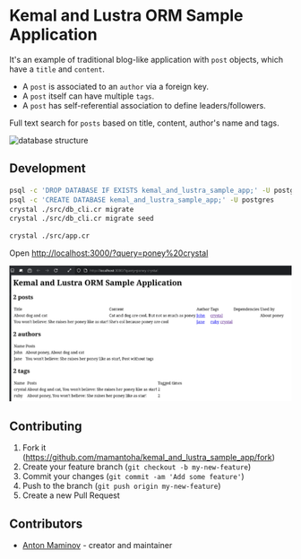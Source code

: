 # Kemal and Lustra ORM Sample Application

It's an example of traditional blog-like application with `post` objects, which have a `title` and `content`.

- A `post` is associated to an `author` via a foreign key.
- A `post` itself can have multiple `tags`.
- A `post` has self-referential association to define leaders/followers.

Full text search for `posts` based on title, content, author's name and tags.

![database structure](https://raw.githubusercontent.com/mamantoha/kemal_and_lustra_sample_app/master/db.png)

## Development

```bash
psql -c 'DROP DATABASE IF EXISTS kemal_and_lustra_sample_app;' -U postgres
psql -c 'CREATE DATABASE kemal_and_lustra_sample_app;' -U postgres
crystal ./src/db_cli.cr migrate
crystal ./src/db_cli.cr migrate seed
```

```bash
crystal ./src/app.cr
```

Open <http://localhost:3000/?query=poney%20crystal>

![web page](https://raw.githubusercontent.com/mamantoha/kemal_and_lustra_sample_app/master/app.png)

## Contributing

1. Fork it (<https://github.com/mamantoha/kemal_and_lustra_sample_app/fork>)
2. Create your feature branch (`git checkout -b my-new-feature`)
3. Commit your changes (`git commit -am 'Add some feature'`)
4. Push to the branch (`git push origin my-new-feature`)
5. Create a new Pull Request

## Contributors

- [Anton Maminov](https://github.com/mamantoha) - creator and maintainer
